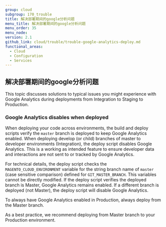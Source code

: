 ```yaml
---
group: cloud
subgroup: 170_trouble
title: 解决部署期间的google分析问题
menu_title: 解决部署期间的google分析问题
menu_order: 35
menu_node:
version: 2.1
github_link: cloud/trouble/trouble-google-analytics-deploy.md
functional_areas:
  - Cloud
  - Configuration
  - Services
---
```


## 解决部署期间的google分析问题
This topic discusses solutions to typical issues you might experience with Google Analytics during deployments from Integration to Staging to Production.

### Google Analytics disables when deployed
When deploying your code across environments, the build and deploy scripts verify the `master` branch is deployed to keep Google Analytics enabled. When deploying develop (or child) branches of master to developer environments (Integration), the deploy script disables Google Analytics. This is a working as intended feature to ensure developer data and interactions are not sent to or tracked by Google Analytics.

For technical details, the deploy script checks the `MAGENTO_CLOUD_ENVIRONMENT` variable for the string branch name of `master` (case sensitive comparison) defined for `GIT_MASTER_BRANCH`. This variables cannot be directly modified. If the deploy script verifies the deployed branch is Master, Google Analytics remains enabled. If a different branch is deployed (not Master), the deploy script will disable Google Analytics.

To always have Google Analytics enabled in Production, always deploy from the Master branch.

As a best practice, we recommend deploying from Master branch to your Production environment.
